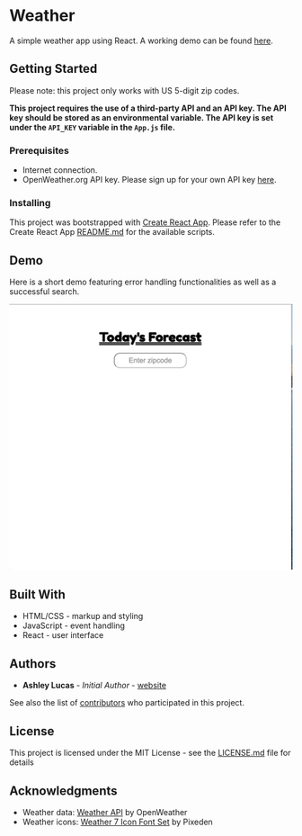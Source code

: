 # Weather

A simple weather app using React. A working demo can be found [here](https://devashrlucas.github.io/weatherapp/).

## Getting Started

Please note: this project only works with US 5-digit zip codes.

**This project requires the use of a third-party API and an API key. The API key should be stored as an environmental variable. The API key is set under the `API_KEY` variable in the `App.js` file.**

### Prerequisites

* Internet connection.
* OpenWeather.org API key. Please sign up for your own API key [here](https://openweathermap.org/api).


### Installing

This project was bootstrapped with [Create React App](https://github.com/facebook/create-react-app). Please refer to the Create React App [README.md](https://github.com/facebook/create-react-app/blob/master/packages/cra-template-typescript/template/README.md) for the available scripts.

## Demo

Here is a short demo featuring error handling functionalities as well as a successful search.

![](demo.gif)

## Built With

* HTML/CSS - markup and styling
* JavaScript - event handling
* React - user interface


## Authors

* **Ashley Lucas** - *Initial Author* - [website](https://devashrlucas.github.io/)

See also the list of [contributors](https://github.com/your/project/contributors) who participated in this project.

## License

This project is licensed under the MIT License - see the [LICENSE.md](LICENSE.md) file for details

## Acknowledgments

* Weather data: [Weather API](https://openweathermap.org/api) by OpenWeather
* Weather icons: [Weather 7 Icon Font Set](https://www.pixeden.com/icon-fonts/weather-7-icon-font-set) by Pixeden
